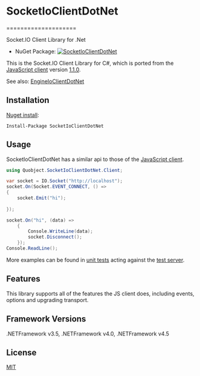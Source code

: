 # SocketIoClientDotNet
====================

Socket.IO Client Library for .Net

* NuGet Package: [![SocketIoClientDotNet](https://img.shields.io/nuget/v/SocketIoClientDotNet.svg?maxAge=2592000)](https://www.nuget.org/packages/SocketIoClientDotNet/)

This is the Socket.IO Client Library for C#, which is ported from the [JavaScript client](https://github.com/Automattic/socket.io-client) version [1.1.0](https://github.com/socketio/socket.io-client/releases/tag/1.1.0).

See also: [EngineIoClientDotNet](https://github.com/Quobject/EngineIoClientDotNet)

## Installation
[Nuget install](https://www.nuget.org/packages/SocketIoClientDotNet/):
```
Install-Package SocketIoClientDotNet
```

## Usage
SocketIoClientDotNet has a similar api to those of the [JavaScript client](https://github.com/Automattic/socket.io-client).

```cs
using Quobject.SocketIoClientDotNet.Client;

var socket = IO.Socket("http://localhost");
socket.On(Socket.EVENT_CONNECT, () =>
{
	socket.Emit("hi");
	
});

socket.On("hi", (data) =>
	{
		Console.WriteLine(data);
		socket.Disconnect();
	});
Console.ReadLine();
```

More examples can be found in [unit tests](https://github.com/Quobject/SocketIoClientDotNet/blob/master/Src/SocketIoClientDotNet.Tests.net45/ClientTests/ServerConnectionTest.cs) acting against the [test server](https://github.com/Quobject/SocketIoClientDotNet/blob/master/TestServer/server.js).

## Features
This library supports all of the features the JS client does, including events, options and upgrading transport.

## Framework Versions
.NETFramework v3.5, .NETFramework v4.0, .NETFramework v4.5

## License

[MIT](http://opensource.org/licenses/MIT)
